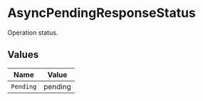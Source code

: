 # AsyncPendingResponseStatus

Operation status.


## Values

| Name      | Value     |
| --------- | --------- |
| `Pending` | pending   |